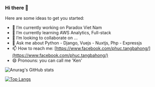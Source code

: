 ### Hi there 👋

Here are some ideas to get you started:

- 🔭 I’m currently working on Paradox Viet Nam
- 🌱 I’m currently learning AWS Analytics, Full-stack
- 👯 I’m looking to collaborate on ...
- 💬 Ask me about Python - Django, Vuejs - Nuxtjs, Php - Expressjs
- 📫 How to reach me: [https://www.facebook.com/phuc.tangbahong/](https://www.facebook.com/phuc.tangbahong/)
- 😄 Pronouns: you can call me 'Ken'


![Anurag's GitHub stats](https://github-readme-stats.vercel.app/api?username=\=phuctang-it&show_icons=true&theme=radical)

[![Top Langs](https://github-readme-stats.vercel.app/api/top-langs/?username=phuctang-it&langs_count=8)](https://github.com/anuraghazra/github-readme-stats)


